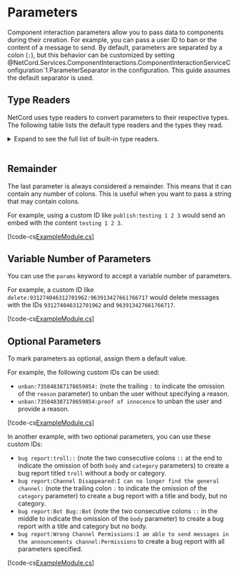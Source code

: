 # Parameters

Component interaction parameters allow you to pass data to components during their creation. For example, you can pass a user ID to ban or the content of a message to send. By default, parameters are separated by a colon (`:`), but this behavior can be customized by setting @NetCord.Services.ComponentInteractions.ComponentInteractionServiceConfiguration`1.ParameterSeparator in the configuration. This guide assumes the default separator is used.

## Type Readers

NetCord uses type readers to convert parameters to their respective types. The following table lists the default type readers and the types they read.

<details>
<summary>Expand to see the full list of built-in type readers.</summary>

| Type Reader                                                                          | Type Read                                      |
|--------------------------------------------------------------------------------------|------------------------------------------------|
| @NetCord.Services.ComponentInteractions.TypeReaders.BigIntegerTypeReader`1           | @System.Numerics.BigInteger                    |
| @NetCord.Services.ComponentInteractions.TypeReaders.BooleanTypeReader`1              | @System.Boolean                                |
| @NetCord.Services.ComponentInteractions.TypeReaders.ByteTypeReader`1                 | @System.Byte                                   |
| @NetCord.Services.ComponentInteractions.TypeReaders.CharTypeReader`1                 | @System.Char                                   |
| @NetCord.Services.ComponentInteractions.TypeReaders.CodeBlockTypeReader`1            | @NetCord.CodeBlock                             |
| @NetCord.Services.ComponentInteractions.TypeReaders.DateOnlyTypeReader`1             | @System.DateOnly                               |
| @NetCord.Services.ComponentInteractions.TypeReaders.DateTimeOffsetTypeReader`1       | @System.DateTimeOffset                         |
| @NetCord.Services.ComponentInteractions.TypeReaders.DateTimeTypeReader`1             | @System.DateTime                               |
| @NetCord.Services.ComponentInteractions.TypeReaders.DecimalTypeReader`1              | @System.Decimal                                |
| @NetCord.Services.ComponentInteractions.TypeReaders.DoubleTypeReader`1               | @System.Double                                 |
| @NetCord.Services.ComponentInteractions.TypeReaders.EnumTypeReader`1                 | @System.Enum                                   |
| @NetCord.Services.ComponentInteractions.TypeReaders.GuildUserTypeReader`1            | @NetCord.GuildUser                             |
| @NetCord.Services.ComponentInteractions.TypeReaders.HalfTypeReader`1                 | @System.Half                                   |
| @NetCord.Services.ComponentInteractions.TypeReaders.Int128TypeReader`1               | @System.Int128                                 |
| @NetCord.Services.ComponentInteractions.TypeReaders.Int16TypeReader`1                | @System.Int16                                  |
| @NetCord.Services.ComponentInteractions.TypeReaders.Int32TypeReader`1                | @System.Int32                                  |
| @NetCord.Services.ComponentInteractions.TypeReaders.Int64TypeReader`1                | @System.Int64                                  |
| @NetCord.Services.ComponentInteractions.TypeReaders.IntPtrTypeReader`1               | @System.IntPtr                                 |
| @NetCord.Services.ComponentInteractions.TypeReaders.ReadOnlyMemoryOfCharTypeReader`1 | @"System.ReadOnlyMemory`1?text=ReadOnlyMemory" |
| @NetCord.Services.ComponentInteractions.TypeReaders.SByteTypeReader`1                | @System.SByte                                  |
| @NetCord.Services.ComponentInteractions.TypeReaders.SingleTypeReader`1               | @System.Single                                 |
| @NetCord.Services.ComponentInteractions.TypeReaders.StringTypeReader`1               | @System.String                                 |
| @NetCord.Services.ComponentInteractions.TypeReaders.TimeOnlyTypeReader`1             | @System.TimeOnly                               |
| @NetCord.Services.ComponentInteractions.TypeReaders.TimeSpanTypeReader`1             | @System.TimeSpan                               |
| @NetCord.Services.ComponentInteractions.TypeReaders.TimestampTypeReader`1            | @NetCord.Timestamp                             |
| @NetCord.Services.ComponentInteractions.TypeReaders.UInt128TypeReader`1              | @System.UInt128                                |
| @NetCord.Services.ComponentInteractions.TypeReaders.UInt16TypeReader`1               | @System.UInt16                                 |
| @NetCord.Services.ComponentInteractions.TypeReaders.UInt32TypeReader`1               | @System.UInt32                                 |
| @NetCord.Services.ComponentInteractions.TypeReaders.UInt64TypeReader`1               | @System.UInt64                                 |
| @NetCord.Services.ComponentInteractions.TypeReaders.UIntPtrTypeReader`1              | @System.UIntPtr                                |
| @NetCord.Services.ComponentInteractions.TypeReaders.UriTypeReader`1                  | @System.Uri                                    |
| @NetCord.Services.ComponentInteractions.TypeReaders.UserIdTypeReader`1               | @NetCord.Services.UserId                       |

</details>

<br />

## Remainder

The last parameter is always considered a remainder. This means that it can contain any number of colons. This is useful when you want to pass a string that may contain colons.

For example, using a custom ID like `publish:testing 1 2 3` would send an embed with the content `testing 1 2 3`.

[!code-cs[ExampleModule.cs](Parameters/ExampleModule.cs#L9-L16)]

## Variable Number of Parameters

You can use the `params` keyword to accept a variable number of parameters.

For example, a custom ID like `delete:931274046312701962:963913427661766717` would delete messages with the IDs `931274046312701962` and `963913427661766717`.

[!code-cs[ExampleModule.cs](Parameters/ExampleModule.cs#L18-L24)]

## Optional Parameters

To mark parameters as optional, assign them a default value.

For example, the following custom IDs can be used:
- `unban:735048387178659854:` (note the trailing `:` to indicate the omission of the `reason` parameter) to unban the user without specifying a reason.
- `unban:735048387178659854:proof of innocence` to unban the user and provide a reason.

[!code-cs[ExampleModule.cs](Parameters/ExampleModule.cs#L26-L32)]

In another example, with two optional parameters, you can use these custom IDs:
- `bug report:troll::` (note the two consecutive colons `::` at the end to indicate the omission of both `body` and `category` parameters) to create a bug report titled `troll` without a body or category.
- `bug report:Channel Disappeared:I can no longer find the general channel:` (note the trailing colon `:` to indicate the omission of the `category` parameter) to create a bug report with a title and body, but no category.
- `bug report:Bot Bug::Bot` (note the two consecutive colons `::` in the middle to indicate the omission of the `body` parameter) to create a bug report with a title and category but no body.
- `bug report:Wrong Channel Permissions:I am able to send messages in the announcements channel:Permissions` to create a bug report with all parameters specified.

[!code-cs[ExampleModule.cs](Parameters/ExampleModule.cs#L34-L43)]
